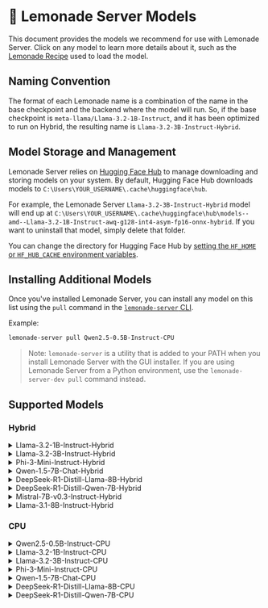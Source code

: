 
# 🍋 Lemonade Server Models
 
This document provides the models we recommend for use with Lemonade Server. Click on any model to learn more details about it, such as the [Lemonade Recipe](https://github.com/lemonade-sdk/lemonade/blob/main/docs/lemonade_api.md) used to load the model.

## Naming Convention

The format of each Lemonade name is a combination of the name in the base checkpoint and the backend where the model will run. So, if the base checkpoint is `meta-llama/Llama-3.2-1B-Instruct`, and it has been optimized to run on Hybrid, the resulting name is `Llama-3.2-3B-Instruct-Hybrid`.

## Model Storage and Management

Lemonade Server relies on [Hugging Face Hub](https://huggingface.co/docs/hub/en/index) to manage downloading and storing models on your system. By default, Hugging Face Hub downloads models to `C:\Users\YOUR_USERNAME\.cache\huggingface\hub`.

For example, the Lemonade Server `Llama-3.2-3B-Instruct-Hybrid` model will end up at `C:\Users\YOUR_USERNAME\.cache\huggingface\hub\models--amd--Llama-3.2-1B-Instruct-awq-g128-int4-asym-fp16-onnx-hybrid`. If you want to uninstall that model, simply delete that folder.

You can change the directory for Hugging Face Hub by [setting the `HF_HOME` or `HF_HUB_CACHE` environment variables](https://huggingface.co/docs/huggingface_hub/en/package_reference/environment_variables).

## Installing Additional Models

Once you've installed Lemonade Server, you can install any model on this list using the `pull` command in the [`lemonade-server` CLI](server/lemonade-server-cli.md).

Example:

```bash
lemonade-server pull Qwen2.5-0.5B-Instruct-CPU
```

> Note: `lemonade-server` is a utility that is added to your PATH when you install Lemonade Server with the GUI installer.
> If you are using Lemonade Server from a Python environment, use the `lemonade-server-dev pull` command instead.

## Supported Models

### Hybrid

<details>
<summary>Llama-3.2-1B-Instruct-Hybrid</summary>

```bash
    lemonade-server pull Llama-3.2-1B-Instruct-Hybrid
```

| Key | Value |
| --- | ----- |
| Checkpoint | [amd/Llama-3.2-1B-Instruct-awq-g128-int4-asym-fp16-onnx-hybrid](https://huggingface.co/amd/Llama-3.2-1B-Instruct-awq-g128-int4-asym-fp16-onnx-hybrid) |
| Recipe | oga-hybrid |
| Reasoning | False |

</details>

<details>
<summary>Llama-3.2-3B-Instruct-Hybrid</summary>

```bash
    lemonade-server pull Llama-3.2-3B-Instruct-Hybrid
```

| Key | Value |
| --- | ----- |
| Checkpoint | [amd/Llama-3.2-3B-Instruct-awq-g128-int4-asym-fp16-onnx-hybrid](https://huggingface.co/amd/Llama-3.2-3B-Instruct-awq-g128-int4-asym-fp16-onnx-hybrid) |
| Recipe | oga-hybrid |
| Reasoning | False |

</details>

<details>
<summary>Phi-3-Mini-Instruct-Hybrid</summary>

```bash
    lemonade-server pull Phi-3-Mini-Instruct-Hybrid
```

| Key | Value |
| --- | ----- |
| Checkpoint | [amd/Phi-3-mini-4k-instruct-awq-g128-int4-asym-fp16-onnx-hybrid](https://huggingface.co/amd/Phi-3-mini-4k-instruct-awq-g128-int4-asym-fp16-onnx-hybrid) |
| Recipe | oga-hybrid |
| Reasoning | False |

</details>

<details>
<summary>Qwen-1.5-7B-Chat-Hybrid</summary>

```bash
    lemonade-server pull Qwen-1.5-7B-Chat-Hybrid
```

| Key | Value |
| --- | ----- |
| Checkpoint | [amd/Qwen1.5-7B-Chat-awq-g128-int4-asym-fp16-onnx-hybrid](https://huggingface.co/amd/Qwen1.5-7B-Chat-awq-g128-int4-asym-fp16-onnx-hybrid) |
| Recipe | oga-hybrid |
| Reasoning | False |

</details>

<details>
<summary>DeepSeek-R1-Distill-Llama-8B-Hybrid</summary>

```bash
    lemonade-server pull DeepSeek-R1-Distill-Llama-8B-Hybrid
```

| Key | Value |
| --- | ----- |
| Checkpoint | [amd/DeepSeek-R1-Distill-Llama-8B-awq-asym-uint4-g128-lmhead-onnx-hybrid](https://huggingface.co/amd/DeepSeek-R1-Distill-Llama-8B-awq-asym-uint4-g128-lmhead-onnx-hybrid) |
| Recipe | oga-hybrid |
| Reasoning | True |

</details>

<details>
<summary>DeepSeek-R1-Distill-Qwen-7B-Hybrid</summary>

```bash
    lemonade-server pull DeepSeek-R1-Distill-Qwen-7B-Hybrid
```

| Key | Value |
| --- | ----- |
| Checkpoint | [amd/DeepSeek-R1-Distill-Qwen-7B-awq-asym-uint4-g128-lmhead-onnx-hybrid](https://huggingface.co/amd/DeepSeek-R1-Distill-Qwen-7B-awq-asym-uint4-g128-lmhead-onnx-hybrid) |
| Recipe | oga-hybrid |
| Reasoning | True |

</details>

<details>
<summary>Mistral-7B-v0.3-Instruct-Hybrid</summary>

```bash
    lemonade-server pull Mistral-7B-v0.3-Instruct-Hybrid
```

| Key | Value |
| --- | ----- |
| Checkpoint | [amd/Mistral-7B-Instruct-v0.3-awq-g128-int4-asym-fp16-onnx-hybrid](https://huggingface.co/amd/Mistral-7B-Instruct-v0.3-awq-g128-int4-asym-fp16-onnx-hybrid) |
| Recipe | oga-hybrid |
| Reasoning | False |

</details>

<details>
<summary>Llama-3.1-8B-Instruct-Hybrid</summary>

```bash
    lemonade-server pull Llama-3.1-8B-Instruct-Hybrid
```

| Key | Value |
| --- | ----- |
| Checkpoint | [amd/Llama-3.1-8B-Instruct-awq-asym-uint4-g128-lmhead-onnx-hybrid](https://huggingface.co/amd/Llama-3.1-8B-Instruct-awq-asym-uint4-g128-lmhead-onnx-hybrid) |
| Recipe | oga-hybrid |
| Reasoning | False |

</details>


### CPU

<details>
<summary>Qwen2.5-0.5B-Instruct-CPU</summary>

```bash
    lemonade-server pull Qwen2.5-0.5B-Instruct-CPU
```

| Key | Value |
| --- | ----- |
| Checkpoint | [amd/Qwen2.5-0.5B-Instruct-quantized_int4-float16-cpu-onnx](https://huggingface.co/amd/Qwen2.5-0.5B-Instruct-quantized_int4-float16-cpu-onnx) |
| Recipe | oga-cpu |
| Reasoning | False |

</details>

<details>
<summary>Llama-3.2-1B-Instruct-CPU</summary>

```bash
    lemonade-server pull Llama-3.2-1B-Instruct-CPU
```

| Key | Value |
| --- | ----- |
| Checkpoint | [amd/Llama-3.2-1B-Instruct-awq-uint4-float16-cpu-onnx](https://huggingface.co/amd/Llama-3.2-1B-Instruct-awq-uint4-float16-cpu-onnx) |
| Recipe | oga-cpu |
| Reasoning | False |

</details>

<details>
<summary>Llama-3.2-3B-Instruct-CPU</summary>

```bash
    lemonade-server pull Llama-3.2-3B-Instruct-CPU
```

| Key | Value |
| --- | ----- |
| Checkpoint | [amd/Llama-3.2-3B-Instruct-awq-uint4-float16-cpu-onnx](https://huggingface.co/amd/Llama-3.2-3B-Instruct-awq-uint4-float16-cpu-onnx) |
| Recipe | oga-cpu |
| Reasoning | False |

</details>

<details>
<summary>Phi-3-Mini-Instruct-CPU</summary>

```bash
    lemonade-server pull Phi-3-Mini-Instruct-CPU
```

| Key | Value |
| --- | ----- |
| Checkpoint | [amd/Phi-3-mini-4k-instruct_int4_float16_onnx_cpu](https://huggingface.co/amd/Phi-3-mini-4k-instruct_int4_float16_onnx_cpu) |
| Recipe | oga-cpu |
| Reasoning | False |

</details>

<details>
<summary>Qwen-1.5-7B-Chat-CPU</summary>

```bash
    lemonade-server pull Qwen-1.5-7B-Chat-CPU
```

| Key | Value |
| --- | ----- |
| Checkpoint | [amd/Qwen1.5-7B-Chat_uint4_asym_g128_float16_onnx_cpu](https://huggingface.co/amd/Qwen1.5-7B-Chat_uint4_asym_g128_float16_onnx_cpu) |
| Recipe | oga-cpu |
| Reasoning | False |

</details>

<details>
<summary>DeepSeek-R1-Distill-Llama-8B-CPU</summary>

```bash
    lemonade-server pull DeepSeek-R1-Distill-Llama-8B-CPU
```

| Key | Value |
| --- | ----- |
| Checkpoint | [amd/DeepSeek-R1-Distill-Llama-8B-awq-asym-uint4-g128-lmhead-onnx-cpu](https://huggingface.co/amd/DeepSeek-R1-Distill-Llama-8B-awq-asym-uint4-g128-lmhead-onnx-cpu) |
| Recipe | oga-cpu |
| Reasoning | True |

</details>

<details>
<summary>DeepSeek-R1-Distill-Qwen-7B-CPU</summary>

```bash
    lemonade-server pull DeepSeek-R1-Distill-Qwen-7B-CPU
```

| Key | Value |
| --- | ----- |
| Checkpoint | [amd/DeepSeek-R1-Distill-Llama-8B-awq-asym-uint4-g128-lmhead-onnx-cpu](https://huggingface.co/amd/DeepSeek-R1-Distill-Llama-8B-awq-asym-uint4-g128-lmhead-onnx-cpu) |
| Recipe | oga-cpu |
| Reasoning | True |

</details>


<!--This file was originally licensed under Apache 2.0. It has been modified.
Modifications Copyright (c) 2025 AMD-->
